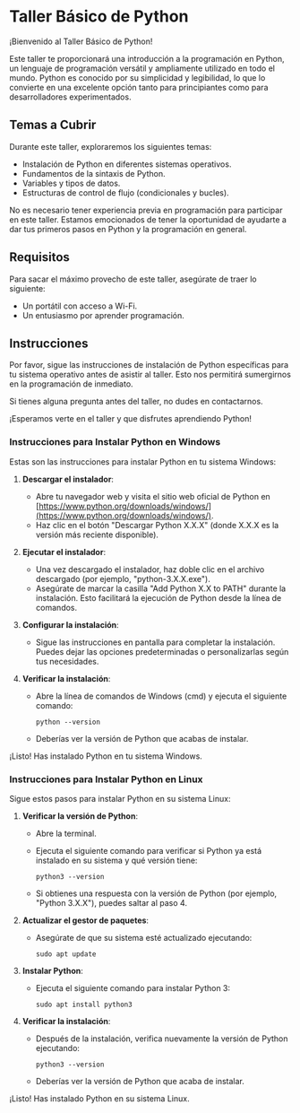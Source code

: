 # Taller Básico de Python

¡Bienvenido al Taller Básico de Python!

Este taller te proporcionará una introducción a la programación en Python, un lenguaje de programación versátil y ampliamente utilizado en todo el mundo. Python es conocido por su simplicidad y legibilidad, lo que lo convierte en una excelente opción tanto para principiantes como para desarrolladores experimentados.

## Temas a Cubrir

Durante este taller, exploraremos los siguientes temas:

- Instalación de Python en diferentes sistemas operativos.
- Fundamentos de la sintaxis de Python.
- Variables y tipos de datos.
- Estructuras de control de flujo (condicionales y bucles).


No es necesario tener experiencia previa en programación para participar en este taller. Estamos emocionados de tener la oportunidad de ayudarte a dar tus primeros pasos en Python y la programación en general.

## Requisitos

Para sacar el máximo provecho de este taller, asegúrate de traer lo siguiente:

- Un portátil con acceso a Wi-Fi.
- Un entusiasmo por aprender programación.

## Instrucciones

Por favor, sigue las instrucciones de instalación de Python específicas para tu sistema operativo antes de asistir al taller. Esto nos permitirá sumergirnos en la programación de inmediato.

Si tienes alguna pregunta antes del taller, no dudes en contactarnos.

¡Esperamos verte en el taller y que disfrutes aprendiendo Python!

### Instrucciones para Instalar Python en Windows

Estas son las instrucciones para instalar Python en tu sistema Windows:

1. **Descargar el instalador**:

   - Abre tu navegador web y visita el sitio web oficial de Python en [https://www.python.org/downloads/windows/](https://www.python.org/downloads/windows/).
   - Haz clic en el botón "Descargar Python X.X.X" (donde X.X.X es la versión más reciente disponible).

2. **Ejecutar el instalador**:

   - Una vez descargado el instalador, haz doble clic en el archivo descargado (por ejemplo, "python-3.X.X.exe").
   - Asegúrate de marcar la casilla "Add Python X.X to PATH" durante la instalación. Esto facilitará la ejecución de Python desde la línea de comandos.

3. **Configurar la instalación**:

   - Sigue las instrucciones en pantalla para completar la instalación. Puedes dejar las opciones predeterminadas o personalizarlas según tus necesidades.

4. **Verificar la instalación**:

   - Abre la línea de comandos de Windows (cmd) y ejecuta el siguiente comando:

     ```
     python --version
     ```

   - Deberías ver la versión de Python que acabas de instalar.

¡Listo! Has instalado Python en tu sistema Windows. 

### Instrucciones para Instalar Python en Linux

Sigue estos pasos para instalar Python en su sistema Linux:

1. **Verificar la versión de Python**:

   - Abre la terminal.
   - Ejecuta el siguiente comando para verificar si Python ya está instalado en su sistema y qué versión tiene:

     ```
     python3 --version
     ```

   - Si obtienes una respuesta con la versión de Python (por ejemplo, "Python 3.X.X"), puedes saltar al paso 4.

2. **Actualizar el gestor de paquetes**:

   - Asegúrate de que su sistema esté actualizado ejecutando:

     ```
     sudo apt update
     ```

3. **Instalar Python**:

   - Ejecuta el siguiente comando para instalar Python 3:

     ```
     sudo apt install python3
     ```

4. **Verificar la instalación**:

   - Después de la instalación, verifica nuevamente la versión de Python ejecutando:

     ```
     python3 --version
     ```

   - Deberías ver la versión de Python que acaba de instalar.

¡Listo! Has instalado Python en su sistema Linux.